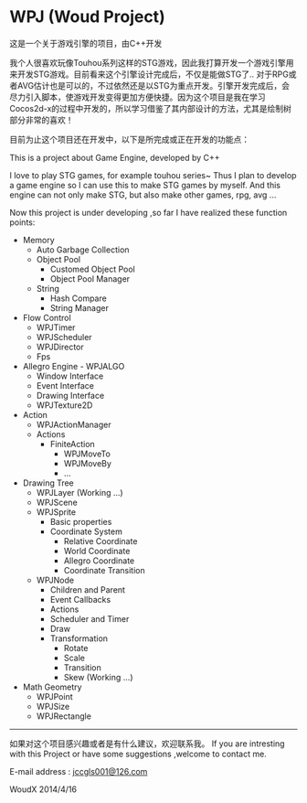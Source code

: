 WPJ (Woud Project)
===

这是一个关于游戏引擎的项目，由C++开发

  我个人很喜欢玩像Touhou系列这样的STG游戏，因此我打算开发一个游戏引擎用来开发STG游戏。目前看来这个引擎设计完成后，不仅是能做STG了.. 对于RPG或者AVG估计也是可以的，不过依然还是以STG为重点开发。引擎开发完成后，会尽力引入脚本，使游戏开发变得更加方便快捷。因为这个项目是我在学习Cocos2d-x的过程中开发的，所以学习借鉴了其内部设计的方法，尤其是绘制树部分非常的喜欢！
  
  目前为止这个项目还在开发中，以下是所完成或正在开发的功能点：

This is a project about Game Engine, developed by C++

  I love to play STG games, for example touhou series~ Thus I plan to develop a game engine so I can use this to make STG games 
by myself. And this engine can not only make STG, but also make other games, rpg, avg ... 

  Now this project is under developing ,so far I have realized these function points:
  
  + Memory
    * Auto Garbage Collection
    + Object Pool
      * Customed Object Pool
      * Object Pool Manager
    + String
      * Hash Compare
      * String Manager
  + Flow Control
    * WPJTimer
    * WPJScheduler
    * WPJDirector
    * Fps
  + Allegro Engine - WPJALGO
    * Window Interface
    * Event Interface
    * Drawing Interface
    * WPJTexture2D
  + Action
    * WPJActionManager
    + Actions
      + FiniteAction
        * WPJMoveTo
        * WPJMoveBy
        * ...
  + Drawing Tree
    + WPJLayer (Working ...)
    + WPJScene
    + WPJSprite
      * Basic properties
      + Coordinate System
        * Relative Coordinate
        * World Coordinate
        * Allegro Coordinate
        * Coordinate Transition
    + WPJNode
      * Children and Parent
      * Event Callbacks
      + Actions
      * Scheduler and Timer
      * Draw
      + Transformation
        * Rotate
        * Scale
        * Transition
        * Skew  (Working ...)
  + Math Geometry
    * WPJPoint
    * WPJSize
    * WPJRectangle
  
  ---

  
  如果对这个项目感兴趣或者是有什么建议，欢迎联系我。
  If you are intresting with this Project or have some suggestions ,welcome to contact me.
  
  E-mail address : jccgls001@126.com
  
  WoudX 
  2014/4/16
